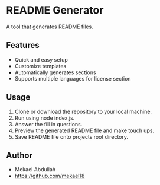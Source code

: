 # README Generator

A tool that generates README files.

## Features
- Quick and easy setup
- Customize templates
- Automatically generates sections
- Supports multiple languages for license section

## Usage

1. Clone or download the repository to your local machine.
2. Run using node index.js.
3. Answer the fill in questions.
4. Preview the generated README file and make touch ups.
5. Save README file onto projects root directory.

## Author
- Mekael Abdullah
- https://github.com/mekael18

